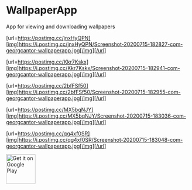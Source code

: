 # WallpaperApp
App for viewing and downloading wallpapers

[url=https://postimg.cc/jnxHyQPN][img]https://i.postimg.cc/jnxHyQPN/Screenshot-20200715-182827-com-georgcantor-wallpaperapp.jpg[/img][/url]

[url=https://postimg.cc/Kkr7Kskx][img]https://i.postimg.cc/Kkr7Kskx/Screenshot-20200715-182941-com-georgcantor-wallpaperapp.jpg[/img][/url]

[url=https://postimg.cc/2bfFSf50][img]https://i.postimg.cc/2bfFSf50/Screenshot-20200715-182955-com-georgcantor-wallpaperapp.jpg[/img][/url]

[url=https://postimg.cc/MX5bqNJY][img]https://i.postimg.cc/MX5bqNJY/Screenshot-20200715-183036-com-georgcantor-wallpaperapp.jpg[/img][/url]

[url=https://postimg.cc/qg4xf0SR][img]https://i.postimg.cc/qg4xf0SR/Screenshot-20200715-183048-com-georgcantor-wallpaperapp.jpg[/img][/url]


<a href="https://play.google.com/store/apps/details?id=com.georgcantor.wallpaperapp" target="_blank"><img alt="Get it on Google Play" src="https://play.google.com/intl/en_us/badges/images/generic/en-play-badge.png" height="80"/></a>
